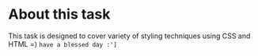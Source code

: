# About this task

This task is designed to cover variety of styling techniques using CSS and HTML =)
`have a blessed day :']`